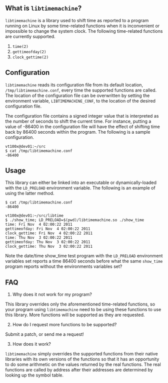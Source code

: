What is `libtimemachine`?
-----------------------

`libtimemachine` is a library used to shift time as reported to a program running on Linux by some time-related functions when it is inconvenient or impossible to change the system clock.  The following time-related functions are currently supported.

1. `time(2)`
2. `gettimeofday(2)`
3. `clock_gettime(2)`


Configuration
-------------

`libtimemachine` reads its configuration file from its default location, `/tmp/libtimemachine.conf`, every time the supported functions are called.  The location of the configuration file can be overwritten by setting the environment variable, `LIBTIMEMACHINE_CONF`, to the location of the desired configuration file.

The configuration file contains a signed integer value that is interpreted as the number of seconds to shift the current time.  For instance, putting a value of -86400 in the configuration file will have the effect of shifting time back by 86400 seconds within the program.  The following is a sample configuration.

    vt100x@dev01:~/src
    $ cat /tmp/libtimemachine.conf
    -86400

Usage
-----

This library can either be linked into an executable or dynamically-loaded with the `LD_PRELOAD` environment variable.  The following is an example of using the latter method.

    $ cat /tmp/libtimemachine.conf
    -86400
    
    vt100x@dev01:~/src/libtime
    $ ./show_time; LD_PRELOAD=$(pwd)/libtimemachine.so ./show_time
    time: Fri Nov  4 02:00:22 2011
    gettimeofday: Fri Nov  4 02:00:22 2011
    clock_gettime: Fri Nov  4 02:00:22 2011
    time: Thu Nov  3 02:00:22 2011
    gettimeofday: Thu Nov  3 02:00:22 2011
    clock_gettime: Thu Nov  3 02:00:22 2011

Note the date/time show_time test program with the `LD_PRELOAD` environment variables set reports a time 86400 seconds before what the same `show_time` program reports without the environments variables set?


FAQ
---

1. Why does it not work for my program?

This library overrides only the aforementioned time-related functions, so your program using `libtimemachine` need to be using these functions to use this library.  More functions will be supported as they are requested.

2. How do I request more functions to be supported?

Submit a patch, or send me a request!

3. How does it work?

`libtimemachine` simply overrides the supported functions from their native libraries with its own versions of the functions so that it has an opportunity to do some arithmetic on the values returned by the real functions.  The real functions are called by address after their addresses are determined by looking up the symbol table.
